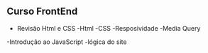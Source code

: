 ## Curso FrontEnd
- Revisão Html e CSS
    -Html
    -CSS
    -Resposividade
    -Media Query

-Introdução ao JavaScript
    -lógica do site
